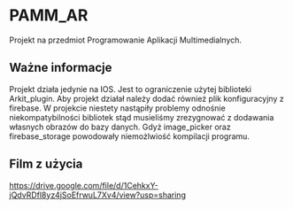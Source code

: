 # PAMM_AR

Projekt na przedmiot Programowanie Aplikacji Multimedialnych.

## Ważne informacje

Projekt działa jedynie na IOS. Jest to ograniczenie użytej biblioteki Arkit_plugin.
Aby projekt działał należy dodać również plik konfiguracyjny z firebase.
W projekcie niestety nastąpiły problemy odnośnie niekompatybilności bibliotek stąd musieliśmy zrezygnować z dodawania własnych obrazów do bazy danych.
Gdyż image_picker oraz firebase_storage powodowały niemożlwiość kompilacji programu.

## Film z użycia
https://drive.google.com/file/d/1CehkxY-jQdvRDfl8yz4jSoEfrwuL7Xv4/view?usp=sharing
